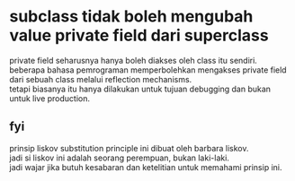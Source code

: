 # subclass tidak boleh mengubah value private field dari superclass

private field seharusnya hanya boleh diakses oleh class itu sendiri.  
beberapa bahasa pemrograman memperbolehkan mengakses private field dari sebuah class melalui reflection mechanisms.  
tetapi biasanya itu hanya dilakukan untuk tujuan debugging dan bukan untuk live production.

## fyi

prinsip liskov substitution principle ini dibuat oleh barbara liskov.  
jadi si liskov ini adalah seorang perempuan, bukan laki-laki.  
jadi wajar jika butuh kesabaran dan ketelitian untuk memahami prinsip ini.
